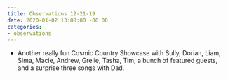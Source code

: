 ```yaml
---
title: Observations 12-21-19
date: 2020-01-02 13:08:00 -06:00
categories:
- observations
---
```


- Another really fun Cosmic Country Showcase with Sully, Dorian, Liam, Sima, Macie, Andrew, Grelle, Tasha, Tim, a bunch of featured guests, and a surprise three songs with Dad.